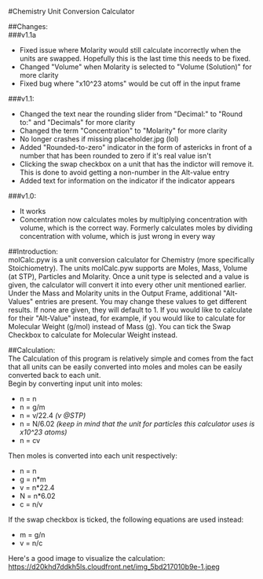 #Chemistry Unit Conversion Calculator

##Changes:  
###v1.1a
- Fixed issue where Molarity would still calculate incorrectly when the units are swapped. Hopefully this is the last time this needs to be fixed.
- Changed "Volume" when Molarity is selected to "Volume (Solution)" for more clarity
- Fixed bug where "x10^23 atoms" would be cut off in the input frame


###v1.1:
- Changed the text near the rounding slider from "Decimal:" to "Round to:" and "Decimals" for more clarity
- Changed the term "Concentration" to "Molarity" for more clarity
- No longer crashes if missing placeholder.jpg (lol)
- Added "Rounded-to-zero" indicator in the form of astericks in front of a number that has been rounded to zero if it's real value isn't
- Clicking the swap checkbox on a unit that has the indictor will remove it. This is done to avoid getting a non-number in the Alt-value entry
- Added text for information on the indicator if the indicator appears
  
###v1.0:
- It works
- Concentration now calculates moles by multiplying concentration with volume, which is the correct way. Formerly calculates moles by dividing concentration with volume, which is just wrong in every way

##Introduction:  
molCalc.pyw is a unit conversion calculator for Chemistry (more specifically Stoichiometry).
The units molCalc.pyw supports are Moles, Mass, Volume (at STP), Particles and Molarity. Once a unit type is selected and a value is given,
the calculator will convert it into every other unit mentioned earlier. Under the Mass and Molarity units in the Output Frame, additional "Alt-Values" entries
are present. You may change these values to get different results. If none are given, they will default to 1. 
If you would like to calculate for their "Alt-Value" instead, for example, if you would like to calculate for Molecular Weight (g/mol) instead of Mass (g).
You can tick the Swap Checkbox to calculate for Molecular Weight instead.
  
##Calculation:  
The Calculation of this program is relatively simple and comes from the fact that all units can be easily converted into moles and moles can be easily converted
back to each unit.  
Begin by converting input unit into moles:
- n = n
- n = g/m
- n = v/22.4 *(v @STP)*
- n = N/6.02 *(keep in mind that the unit for particles this calculator uses is x10^23 atoms)*
- n = cv
  
Then moles is converted into each unit respectively:
- n = n
- g = n\*m
- v = n\*22.4
- N = n\*6.02
- c = n/v
  
If the swap checkbox is ticked, the following equations are used instead:
- m = g/n
- v = n/c
  
Here's a good image to visualize the calculation:  
https://d20khd7ddkh5ls.cloudfront.net/img_5bd217010b9e-1.jpeg




